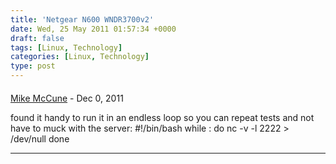```yaml
---
title: 'Netgear N600 WNDR3700v2'
date: Wed, 25 May 2011 01:57:34 +0000
draft: false
tags: [Linux, Technology]
categories: [Linux, Technology]
type: post
---
```



#### 
[Mike McCune](http://suds.org "mmccune@gmail.com") - <time datetime="2011-12-11 14:35:06">Dec 0, 2011</time>

found it handy to run it in an endless loop so you can repeat tests and not have to muck with the server: #!/bin/bash while : do nc -v -l 2222 > /dev/null done
<hr />
